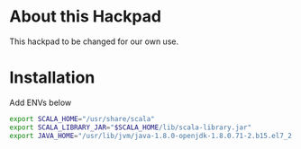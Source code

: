 # About this Hackpad
This hackpad to be changed for our own use.

# Installation

Add ENVs below

```bash
export SCALA_HOME="/usr/share/scala"
export SCALA_LIBRARY_JAR="$SCALA_HOME/lib/scala-library.jar"
export JAVA_HOME="/usr/lib/jvm/java-1.8.0-openjdk-1.8.0.71-2.b15.el7_2.x86_64/jre"
```
